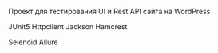 Проект для тестирования UI и Rest API сайта на WordPress

JUnit5
Httpclient
Jackson
Hamcrest

Selenoid
Allure

